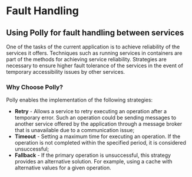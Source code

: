 # Fault Handling

## Using Polly for fault handling between services

One of the tasks of the current application is to achieve reliability of the services it offers. Techniques such as running services in containers are part of the methods for achieving service reliability. 
Strategies are necessary to ensure higher fault tolerance of the services in the event of temporary accessibility issues by other services.

### Why Choose Polly?

Polly enables the implementation of the following strategies:

* **Retry** - Allows a service to retry executing an operation after a temporary error. Such an operation could be sending messages to another service offered by the application through a message broker
  that is unavailable due to a communication issue;
* **Timeout** - Setting a maximum time for executing an operation. If the operation is not completed within the specified period, it is considered unsuccessful;
* **Fallback** - If the primary operation is unsuccessful, this strategy provides an alternative solution. For example, using a cache with alternative values for a given operation.
